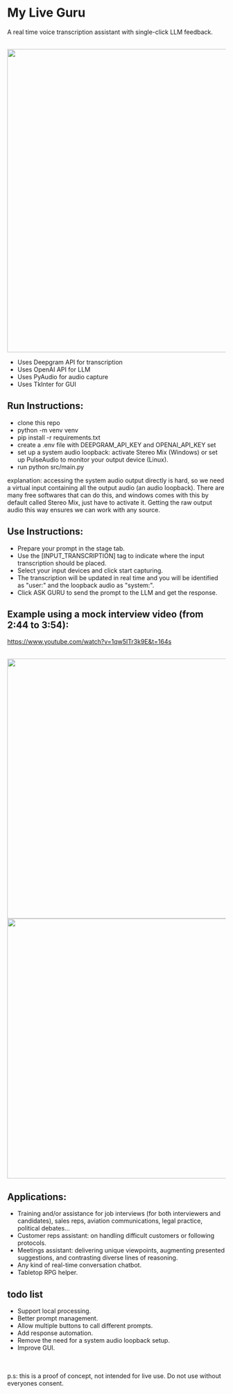 # My Live Guru

A real time voice transcription assistant with single-click LLM feedback.

<br><img src="https://github.com/badagui/my-live-guru/assets/18372659/d945c33a-dc38-47d5-abec-0d9bc8a6d488" width="700">

* Uses Deepgram API for transcription
* Uses OpenAI API for LLM
* Uses PyAudio for audio capture
* Uses TkInter for GUI

## Run Instructions:
* clone this repo
* python -m venv venv
* pip install -r requirements.txt
* create a .env file with DEEPGRAM_API_KEY and OPENAI_API_KEY set
* set up a system audio loopback: activate Stereo Mix (Windows) or set up PulseAudio to monitor your output device (Linux).
* run python src/main.py
  
explanation: accessing the system audio output directly is hard, so we need a virtual input containing all the output audio (an audio loopback). There are many free softwares that can do this, and windows comes with this by default called Stereo Mix, just have to activate it. Getting the raw output audio this way ensures we can work with any source.

## Use Instructions:
* Prepare your prompt in the stage tab.
* Use the [INPUT_TRANSCRIPTION] tag to indicate where the input transcription should be placed.
* Select your input devices and click start capturing.
* The transcription will be updated in real time and you will be identified as "user:" and the loopback audio as "system:".
* Click ASK GURU to send the prompt to the LLM and get the response.

## Example using a mock interview video (from 2:44 to 3:54):
https://www.youtube.com/watch?v=1qw5ITr3k9E&t=164s

<br><img src="https://github.com/badagui/my-live-guru/assets/18372659/19403ec8-a6ef-40c1-a5df-c506da7f30f7" width="600">
<br><img src="https://github.com/badagui/my-live-guru/assets/18372659/c06b4748-ba0e-4c5e-bec6-39adb4174bac" width="600">

## Applications:
* Training and/or assistance for job interviews (for both interviewers and candidates), sales reps, aviation communications, legal practice, political debates...
* Customer reps assistant: on handling difficult customers or following protocols.
* Meetings assistant: delivering unique viewpoints, augmenting presented suggestions, and contrasting diverse lines of reasoning.
* Any kind of real-time conversation chatbot.
* Tabletop RPG helper.

## todo list
* Support local processing.
* Better prompt management.
* Allow multiple buttons to call different prompts.
* Add response automation.
* Remove the need for a system audio loopback setup.
* Improve GUI.

<br><br>
p.s: this is a proof of concept, not intended for live use. Do not use without everyones consent.